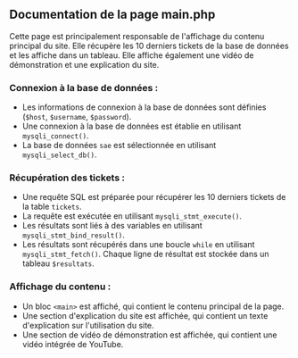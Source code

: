 ## Documentation de la page main.php

Cette page est principalement responsable de l'affichage du contenu principal du site. Elle récupère les 10 derniers tickets de la base de données et les affiche dans un tableau. Elle affiche également une vidéo de démonstration et une explication du site.

### Connexion à la base de données :

- Les informations de connexion à la base de données sont définies (`$host`, `$username`, `$password`).
- Une connexion à la base de données est établie en utilisant `mysqli_connect()`.
- La base de données `sae` est sélectionnée en utilisant `mysqli_select_db()`.

### Récupération des tickets :

- Une requête SQL est préparée pour récupérer les 10 derniers tickets de la table `tickets`.
- La requête est exécutée en utilisant `mysqli_stmt_execute()`.
- Les résultats sont liés à des variables en utilisant `mysqli_stmt_bind_result()`.
- Les résultats sont récupérés dans une boucle `while` en utilisant `mysqli_stmt_fetch()`. Chaque ligne de résultat est stockée dans un tableau `$resultats`.

### Affichage du contenu :

- Un bloc `<main>` est affiché, qui contient le contenu principal de la page.
- Une section d'explication du site est affichée, qui contient un texte d'explication sur l'utilisation du site.
- Une section de vidéo de démonstration est affichée, qui contient une vidéo intégrée de YouTube.